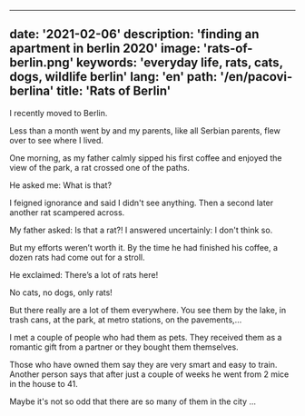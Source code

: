 ---
date: '2021-02-06'
description: 'finding an apartment in berlin 2020'
image: 'rats-of-berlin.png'
keywords: 'everyday life, rats, cats, dogs, wildlife berlin'
lang: 'en'
path: '/en/pacovi-berlina'
title: 'Rats of Berlin'
------
I recently moved to Berlin.

Less than a month went by and my parents, like all Serbian parents, flew over to see where I lived.

One morning, as my father calmly sipped his first coffee and enjoyed the view of the park, a rat crossed one of the paths.

He asked me: What is that?

I feigned ignorance and said I didn't see anything. Then a second later another rat scampered across.

My father asked: Is that a rat?! I answered uncertainly: I don't think so.

But my efforts weren’t worth it. By the time he had finished his coffee, a dozen rats had come out for a stroll.

He exclaimed: There’s a lot of rats here!

No cats, no dogs, only rats!

But there really are a lot of them everywhere. You see them by the lake, in trash cans, at the park, at metro stations, on the pavements,…

I met a couple of people who had them as pets. They received them as a romantic gift from a partner or they bought them themselves.

Those who have owned them say they are very smart and easy to train. Another person says that after just a couple of weeks he went from 2 mice in the house to 41.

Maybe it's not so odd that there are so many of them in the city ...
